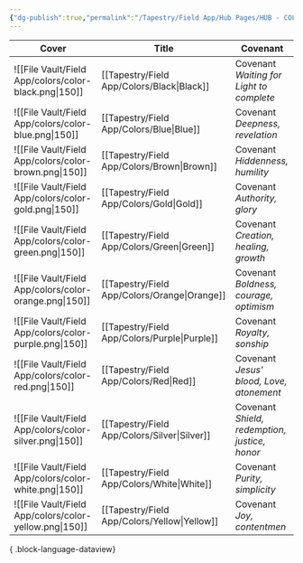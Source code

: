 ```yaml
---
{"dg-publish":true,"permalink":"/Tapestry/Field App/Hub Pages/HUB - COLORS/","tags":["hub"],"dgHomeLink":true,"dgEnableSearch":true}
---
```




| Cover                                                  | Title                                           | Covenant                                                                                          |
| ------------------------------------------------------ | ----------------------------------------------- | ------------------------------------------------------------------------------------------------- |
| ![[File Vault/Field App/colors/color-black.png\|150]]  | [[Tapestry/Field App/Colors/Black\|Black]]   | <span class='cards-icon covenant-label'>Covenant</span> <i>Waiting for Light to complete</i>      |
| ![[File Vault/Field App/colors/color-blue.png\|150]]   | [[Tapestry/Field App/Colors/Blue\|Blue]]     | <span class='cards-icon covenant-label'>Covenant</span> <i>Deepness, revelation</i>               |
| ![[File Vault/Field App/colors/color-brown.png\|150]]  | [[Tapestry/Field App/Colors/Brown\|Brown]]   | <span class='cards-icon covenant-label'>Covenant</span> <i>Hiddenness, humility</i>               |
| ![[File Vault/Field App/colors/color-gold.png\|150]]   | [[Tapestry/Field App/Colors/Gold\|Gold]]     | <span class='cards-icon covenant-label'>Covenant</span> <i>Authority, glory</i>                   |
| ![[File Vault/Field App/colors/color-green.png\|150]]  | [[Tapestry/Field App/Colors/Green\|Green]]   | <span class='cards-icon covenant-label'>Covenant</span> <i>Creation, healing, growth</i>          |
| ![[File Vault/Field App/colors/color-orange.png\|150]] | [[Tapestry/Field App/Colors/Orange\|Orange]] | <span class='cards-icon covenant-label'>Covenant</span> <i>Boldness, courage, optimism</i>        |
| ![[File Vault/Field App/colors/color-purple.png\|150]] | [[Tapestry/Field App/Colors/Purple\|Purple]] | <span class='cards-icon covenant-label'>Covenant</span> <i>Royalty, sonship</i>                   |
| ![[File Vault/Field App/colors/color-red.png\|150]]    | [[Tapestry/Field App/Colors/Red\|Red]]       | <span class='cards-icon covenant-label'>Covenant</span> <i>Jesus' blood, Love, atonement</i>      |
| ![[File Vault/Field App/colors/color-silver.png\|150]] | [[Tapestry/Field App/Colors/Silver\|Silver]] | <span class='cards-icon covenant-label'>Covenant</span> <i>Shield, redemption, justice, honor</i> |
| ![[File Vault/Field App/colors/color-white.png\|150]]  | [[Tapestry/Field App/Colors/White\|White]]   | <span class='cards-icon covenant-label'>Covenant</span> <i>Purity, simplicity</i>                 |
| ![[File Vault/Field App/colors/color-yellow.png\|150]] | [[Tapestry/Field App/Colors/Yellow\|Yellow]] | <span class='cards-icon covenant-label'>Covenant</span> <i>Joy, contentmen</i>                    |

{ .block-language-dataview}
